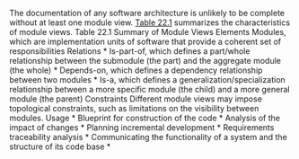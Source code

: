 The documentation of any software architecture is unlikely to be complete without at least one module view. [Table 22.1](ch22.xhtml#ch22tab01) summarizes the characteristics of module views. Table 22.1 Summary of Module Views Elements Modules, which are implementation units of software that provide a coherent set of responsibilities Relations *  Is-part-of, which defines a part/whole relationship between the submodule (the part) and the aggregate module (the whole) *  Depends-on, which defines a dependency relationship between two modules *  Is-a, which defines a generalization/specialization relationship between a more specific module (the child) and a more general module (the parent) Constraints Different module views may impose topological constraints, such as limitations on the visibility between modules. Usage *  Blueprint for construction of the code *  Analysis of the impact of changes *  Planning incremental development *  Requirements traceability analysis *  Communicating the functionality of a system and the structure of its code base * 
